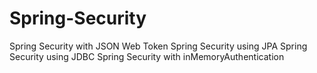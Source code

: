 # Spring-Security
Spring Security with JSON Web Token
Spring Security using JPA
Spring Security using JDBC
Spring Security with inMemoryAuthentication
